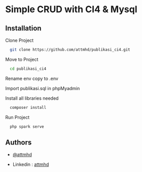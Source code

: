# Simple CRUD with CI4 & Mysql

## Installation

Clone Project

```bash
  git clone https://github.com/attmhd/publikasi_ci4.git
```

Move to Project

```bash
  cd publikasi_ci4
```

Rename env copy to .env

Import publikasi.sql in phpMyadmin

Install all libraries needed

```bash
  composer install
```

Run Project

```bash
  php spark serve
```

## Authors

- [@attmhd](https://github.com/attnmhd/)

- Linkedin : [attmhd](https://www.linkedin.com/in/attmhd/)
